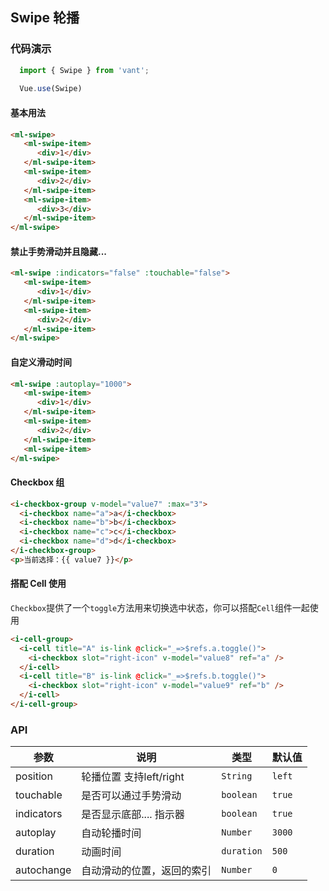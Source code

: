 ## Swipe 轮播

### 代码演示

```javascript
  import { Swipe } from 'vant';
  
  Vue.use(Swipe)
```

#### 基本用法

```html
<ml-swipe>
   <ml-swipe-item>
      <div>1</div>
   </ml-swipe-item>
   <ml-swipe-item>
      <div>2</div>
   </ml-swipe-item>
   <ml-swipe-item>
      <div>3</div>
   </ml-swipe-item>
</ml-swipe>
```

#### 禁止手势滑动并且隐藏...

```html
<ml-swipe :indicators="false" :touchable="false">
   <ml-swipe-item>
      <div>1</div>
   </ml-swipe-item>
   <ml-swipe-item>
      <div>2</div>
   </ml-swipe-item>
</ml-swipe>
```

#### 自定义滑动时间

```html
<ml-swipe :autoplay="1000">
   <ml-swipe-item>
      <div>1</div>
   </ml-swipe-item>
   <ml-swipe-item>
      <div>2</div>
   </ml-swipe-item>
   <ml-swipe-item>
</ml-swipe>
```

#### Checkbox 组

```html
<i-checkbox-group v-model="value7" :max="3">
  <i-checkbox name="a">a</i-checkbox>
  <i-checkbox name="b">b</i-checkbox>
  <i-checkbox name="c">c</i-checkbox>
  <i-checkbox name="d">d</i-checkbox>
</i-checkbox-group>
<p>当前选择：{{ value7 }}</p>
```

#### 搭配 Cell 使用

`Checkbox`提供了一个`toggle`方法用来切换选中状态，你可以搭配`Cell`组件一起使用

```html
<i-cell-group>
  <i-cell title="A" is-link @click="_=>$refs.a.toggle()">
    <i-checkbox slot="right-icon" v-model="value8" ref="a" />
  </i-cell>
  <i-cell title="B" is-link @click="_=>$refs.b.toggle()">
    <i-checkbox slot="right-icon" v-model="value9" ref="b" />
  </i-cell>
</i-cell-group>
```

### API
| 参数 | 说明 | 类型 | 默认值 |
|------|------|------|------|
| position | 轮播位置 支持left/right | `String` | `left` |
| touchable | 是否可以通过手势滑动 | `boolean` | `true` |
| indicators | 是否显示底部.... 指示器 | `boolean` | `true` |
| autoplay | 自动轮播时间 | `Number` | `3000` |
| duration | 动画时间 | `duration` | `500` |
| autochange | 自动滑动的位置，返回的索引 | `Number` | `0` |